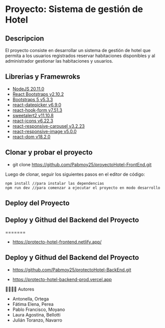 # Proyecto: Sistema de gestión de Hotel

## Descripcion

El proyecto consiste en desarrollar un sistema de gestión de hotel que permita a los usuarios registrados
reservar habitaciones disponibles y al administrador gestionar las habitaciones y usuarios.

## Librerias y Framewroks

- [NodeJS 20.11.0](https://nodejs.org/en)
- [React Bootstraps v2.10.2](https://react-bootstrap.netlify.app/)
- [Bootstraps 5 v5.3.3](https://getbootstrap.com/)
- [react-datepicker v6.9.0](https://www.npmjs.com/package/react-datepicker) 
- [react-hook-form v7.51.3](https://react-hook-form.com/) 
- [sweetalert2 v11.10.8](https://sweetalert2.github.io/) 
- [react-icons v6.22.3](https://www.npmjs.com/package/react-icons) 
- [react-responsive-carousel v3.2.23](https://www.npmjs.com/package/react-responsive-carousel) 
- [react-responsive-image v5.0.0](https://www.npmjs.com/package/react-responsive-image) 
- [react-dom v18.2.0](https://www.npmjs.com/package/react-dom)



## Clonar y probar el proyecto

- git clone https://github.com/Pabmoy25/proyectoHotel-FrontEnd.git

Luego de clonar, seguir los siguientes pasos en el editor de código:

```
npm install //para instalar las dependencias
npm run dev //para comenzar a ejecutar el proyecto en modo desarrollo
```

## Deploy del Proyecto


## Deploy y Githud del Backend del Proyecto

=======
- https://protecto-hotel-frontend.netlify.app/


## Deploy y Githud del Backend del Proyecto

- https://github.com/Pabmoy25/protectoHotel-BackEnd.git

- https://protecto-hotel-backend-prod.vercel.app



👨‍💻👩‍💻 Autores

- Antonella, Ortega
- Fátima Elena, Perea
- Pablo Francisco, Moyano
- Laura Agostina, Bellotti
- Julián Toranzo, Navarro
